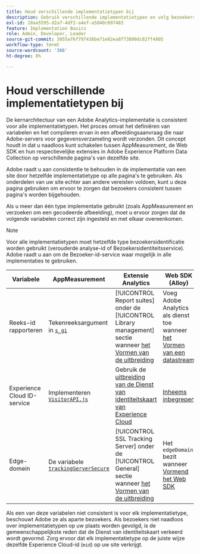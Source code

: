 ```yaml
---
title: Houd verschillende implementatietypen bij
description: Gebruik verschillende implementatietypen en volg bezoekers naadloos tussen hen.
exl-id: 18aa5595-d2a7-4df2-a4ef-a5040c097483
feature: Implementation Basics
role: Admin, Developer, Leader
source-git-commit: 3055a76f797438be71e82ea8f73800dc82ff4805
workflow-type: tm+mt
source-wordcount: '366'
ht-degree: 0%

---
```


# Houd verschillende implementatietypen bij

De kernarchitectuur van een Adobe Analytics-implementatie is consistent voor alle implementatietypen. Het proces omvat het definiëren van variabelen en het compileren ervan in een afbeeldingsaanvraag die naar Adobe-servers voor gegevensverzameling wordt verzonden. Dit concept houdt in dat u naadloos kunt schakelen tussen AppMeasurement, de Web SDK en hun respectievelijke extensies in Adobe Experience Platform Data Collection op verschillende pagina&#39;s van dezelfde site.

Adobe raadt u aan consistentie te behouden in de implementatie van een site door hetzelfde implementatietype op alle pagina&#39;s te gebruiken. Als onderdelen van uw site echter aan andere vereisten voldoen, kunt u deze pagina gebruiken om ervoor te zorgen dat bezoekers consistent tussen pagina&#39;s worden bijgehouden.

Als u meer dan één type implementatie gebruikt (zoals AppMeasurement en verzoeken om een gecodeerde afbeelding), moet u ervoor zorgen dat de volgende variabelen correct zijn ingesteld en met elkaar overeenkomen.

>[!NOTE]
>
>Voor alle implementatietypen moet hetzelfde type bezoekersidentificatie worden gebruikt (verouderde analyse-id of Bezoekersidentiteitsservice). Adobe raadt u aan om de Bezoeker-id-service waar mogelijk in alle implementaties te gebruiken.

| Variabele | AppMeasurement | Extensie Analytics | Web SDK (Alloy) | Web SDK-tagextensie | Hardcoded image request |
| --- | --- | --- | --- | --- | --- |
| Reeks-id rapporteren | Tekenreeksargument in [`s_gi`](../vars/functions/s-gi.md) | [!UICONTROL Report suites] onder de [!UICONTROL Library management] sectie wanneer [ het Vormen van de uitbreiding ](https://experienceleague.adobe.com/docs/experience-platform/tags/extensions/client/analytics/overview.html) | Voeg Adobe Analytics als dienst toe wanneer [ het Vormen van een datastream ](https://experienceleague.adobe.com/docs/experience-platform/edge/datastreams/configure.html) | Voeg Adobe Analytics als dienst toe wanneer [ het Vormen van een datastream ](https://experienceleague.adobe.com/docs/experience-platform/edge/datastreams/configure.html) | Deel van de URL `pathname` (na `/b/ss/`) |
| Experience Cloud ID-service | Implementeren [`VisitorAPI.js`](appmeasurement.md) | Gebruik de [ uitbreiding van de Dienst van identiteitskaart van Experience Cloud ](analytics-extension.md) | [ Inheems inbegrepen ](alloy.md) | [ Inheems inbegrepen ](web-sdk-extension.md) | Maak a [ afzonderlijke vraag aan de Dienst van identiteitskaart ](https://experienceleague.adobe.com/docs/id-service/using/implementation/direct-integration.html) om gewenste identiteitskaart te verkrijgen en `mid` in het vraagkoord te omvatten |
| Edge-domein | De variabele [`trackingServerSecure`](../vars/config-vars/trackingserversecure.md) | [!UICONTROL SSL Tracking Server] onder de [!UICONTROL General] sectie wanneer [ het Vormen van de uitbreiding ](https://experienceleague.adobe.com/docs/experience-platform/tags/extensions/client/analytics/overview.html) | Het `edgeDomain` bezit wanneer [ Vormend het Web SDK ](https://experienceleague.adobe.com/docs/experience-platform/edge/fundamentals/configuring-the-sdk.html) | Het [!UICONTROL Edge Domain] gebied wanneer [ het Vormen van de uitbreiding ](https://experienceleague.adobe.com/docs/experience-platform/edge/extension/web-sdk-extension-configuration.html) | De `hostname` van de URL van de afbeeldingsaanvraag |

Als een van deze variabelen niet consistent is voor elk implementatietype, beschouwt Adobe ze als aparte bezoekers. Als bezoekers niet naadloos over implementatietypen op uw plaats worden gevolgd, is de gemeenschappelijkste reden dat de Dienst van identiteitskaart verkeerd wordt gevormd. Zorg ervoor dat elk implementatietype op de juiste wijze dezelfde Experience Cloud-id (`mid`) op uw site verkrijgt.
